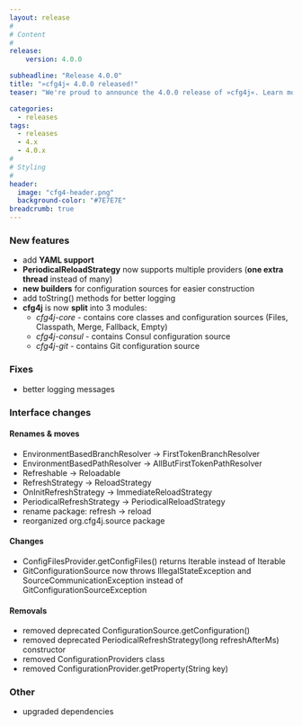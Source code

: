 ```yaml
---
layout: release
#
# Content
#
release:
    version: 4.0.0

subheadline: "Release 4.0.0"
title: "»cfg4j« 4.0.0 released!"
teaser: "We're proud to announce the 4.0.0 release of »cfg4j«. Learn more about new features in this article."

categories:
  - releases
tags:
  - releases
  - 4.x
  - 4.0.x
#
# Styling
#
header:
  image: "cfg4-header.png"
  background-color: "#7E7E7E"
breadcrumb: true
---
```


### New features
* add **YAML support**
* **PeriodicalReloadStrategy** now supports multiple providers (**one extra thread** instead of many)
* **new builders** for configuration sources for easier construction
* add toString() methods for better logging
* **cfg4j** is now **split** into 3 modules:
  * *cfg4j-core* - contains core classes and configuration sources (Files, Classpath, Merge, Fallback, Empty)
  * *cfg4j-consul* - contains Consul configuration source
  * *cfg4j-git* - contains Git configuration source


### Fixes
* better logging messages

### Interface changes

#### Renames & moves
* EnvironmentBasedBranchResolver -> FirstTokenBranchResolver
* EnvironmentBasedPathResolver -> AllButFirstTokenPathResolver
* Refreshable -> Reloadable
* RefreshStrategy -> ReloadStrategy
* OnInitRefreshStrategy -> ImmediateReloadStrategy
* PeriodicalRefreshStrategy -> PeriodicalReloadStrategy
* rename package: refresh -> reload
* reorganized org.cfg4j.source package

#### Changes
* ConfigFilesProvider.getConfigFiles() returns Iterable<Path> instead of Iterable<File>
* GitConfigurationSource now throws IllegalStateException and SourceCommunicationException instead of GitConfigurationSourceException


#### Removals
* removed deprecated ConfigurationSource.getConfiguration()
* removed deprecated PeriodicalRefreshStrategy(long refreshAfterMs) constructor
* removed ConfigurationProviders class
* removed ConfigurationProvider.getProperty(String key)

### Other
* upgraded dependencies